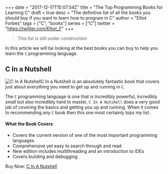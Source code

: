 +++
date = "2017-12-17T15:07:54Z"
title = "The Top Programming Books for Learning C"
draft = true
desc = "The definitive list of all the books you should buy if you want to learn how to program in C"
author = "Elliot Forbes"
tags = ["C", "books"]
series = ["C"]
twitter = "https://twitter.com/Elliot_F"
+++

> This list is still under construction

In this article we will be looking at the best books you can buy to help you learn the `C` programming language. 

## C In a Nutshell

<p><img alt="C In A Nutshell" src="https://s3-eu-west-1.amazonaws.com/tutorialedge.net/books/c-in-a-nutshell.jpg" class="book-img" />C In a Nutshell is an absolutely fantastic book that covers just about everything you need to get up and running in <code>C</code>. </p>

The `C` programming language is one that is incredibly powerful, incredibly small but also incredibly hard to master, `C In A Nutshell` does a very good job of covering the basics and getting you up and running. When it comes to recommending any `C` book then this one most certainly tops my list.

#### What the Book Covers

* Covers the current version of one of the most important programming languages
* Comprehensive yet easy to search through and read
* New edition includes multithreading and an introduction to IDEs
* Covers building and debugging

<div class="amazon-link">Buy Now: <a href="http://amzn.to/2AJKmQy">C In A Nutshell</a></div>
